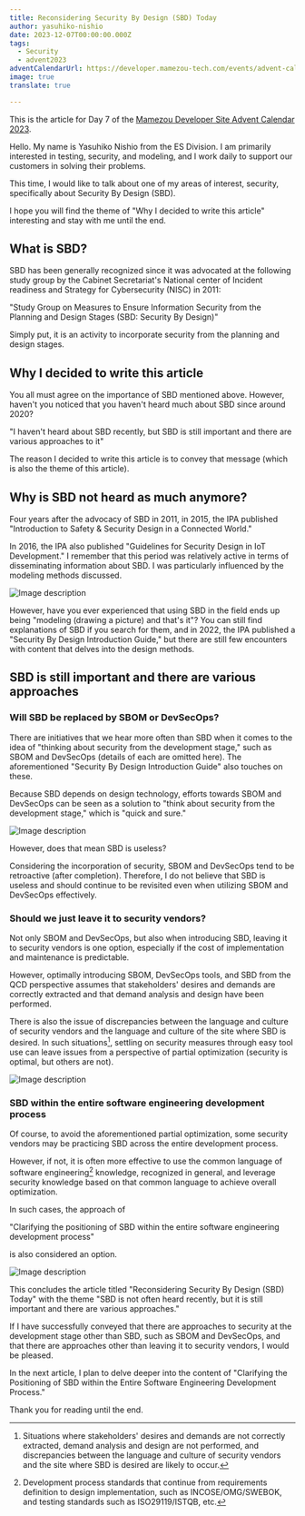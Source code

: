 ```yaml
---
title: Reconsidering Security By Design (SBD) Today
author: yasuhiko-nishio
date: 2023-12-07T00:00:00.000Z
tags:
  - Security
  - advent2023
adventCalendarUrl: https://developer.mamezou-tech.com/events/advent-calendar/2023/
image: true
translate: true

---
```




This is the article for Day 7 of the [Mamezou Developer Site Advent Calendar 2023](https://developer.mamezou-tech.com/events/advent-calendar/2023/).

Hello. My name is Yasuhiko Nishio from the ES Division.
I am primarily interested in testing, security, and modeling, and I work daily to support our customers in solving their problems.

This time, I would like to talk about one of my areas of interest, security, specifically about Security By Design (SBD).

I hope you will find the theme of "Why I decided to write this article" interesting and stay with me until the end.

## What is SBD?

SBD has been generally recognized since it was advocated at the following study group by the Cabinet Secretariat's National center of Incident readiness and Strategy for Cybersecurity (NISC) in 2011:

"Study Group on Measures to Ensure Information Security from the Planning and Design Stages (SBD: Security By Design)"

Simply put, it is an activity to incorporate security from the planning and design stages.

## Why I decided to write this article

You all must agree on the importance of SBD mentioned above. However, haven't you noticed that you haven't heard much about SBD since around 2020?

"I haven't heard about SBD recently, but SBD is still important and there are various approaches to it"

The reason I decided to write this article is to convey that message (which is also the theme of this article).

## Why is SBD not heard as much anymore?

Four years after the advocacy of SBD in 2011, in 2015, the IPA published "Introduction to Safety & Security Design in a Connected World."

In 2016, the IPA also published "Guidelines for Security Design in IoT Development." I remember that this period was relatively active in terms of disseminating information about SBD. I was particularly influenced by the modeling methods discussed.

![Image description](/img/blogs/2023/1228_images/tab1.png)

However, have you ever experienced that using SBD in the field ends up being "modeling (drawing a picture) and that's it"? You can still find explanations of SBD if you search for them, and in 2022, the IPA published a "Security By Design Introduction Guide," but there are still few encounters with content that delves into the design methods.

## SBD is still important and there are various approaches

### Will SBD be replaced by SBOM or DevSecOps?

There are initiatives that we hear more often than SBD when it comes to the idea of "thinking about security from the development stage," such as SBOM and DevSecOps (details of each are omitted here). The aforementioned "Security By Design Introduction Guide" also touches on these.

Because SBD depends on design technology, efforts towards SBOM and DevSecOps can be seen as a solution to "think about security from the development stage," which is "quick and sure."

![Image description](/img/blogs/2023/1228_images/tab2.png)

However, does that mean SBD is useless?

Considering the incorporation of security, SBOM and DevSecOps tend to be retroactive (after completion). Therefore, I do not believe that SBD is useless and should continue to be revisited even when utilizing SBOM and DevSecOps effectively.

### Should we just leave it to security vendors?

Not only SBOM and DevSecOps, but also when introducing SBD, leaving it to security vendors is one option, especially if the cost of implementation and maintenance is predictable.

However, optimally introducing SBOM, DevSecOps tools, and SBD from the QCD perspective assumes that stakeholders' desires and demands are correctly extracted and that demand analysis and design have been performed.

There is also the issue of discrepancies between the language and culture of security vendors and the language and culture of the site where SBD is desired. In such situations[^1], settling on security measures through easy tool use can leave issues from a perspective of partial optimization (security is optimal, but others are not).

[^1]: Situations where stakeholders' desires and demands are not correctly extracted, demand analysis and design are not performed, and discrepancies between the language and culture of security vendors and the site where SBD is desired are likely to occur.

![Image description](/img/blogs/2023/1228_images/tab3.png)

### SBD within the entire software engineering development process

Of course, to avoid the aforementioned partial optimization, some security vendors may be practicing SBD across the entire development process.

However, if not, it is often more effective to use the common language of software engineering[^2] knowledge, recognized in general, and leverage security knowledge based on that common language to achieve overall optimization.

[^2]: Development process standards that continue from requirements definition to design implementation, such as INCOSE/OMG/SWEBOK, and testing standards such as ISO29119/ISTQB, etc.

In such cases, the approach of

"Clarifying the positioning of SBD within the entire software engineering development process"

is also considered an option.

![Image description](/img/blogs/2023/1228_images/fig1.png)

This concludes the article titled "Reconsidering Security By Design (SBD) Today" with the theme "SBD is not often heard recently, but it is still important and there are various approaches."

If I have successfully conveyed that there are approaches to security at the development stage other than SBD, such as SBOM and DevSecOps, and that there are approaches other than leaving it to security vendors, I would be pleased.

In the next article, I plan to delve deeper into the content of "Clarifying the Positioning of SBD within the Entire Software Engineering Development Process."

Thank you for reading until the end.

